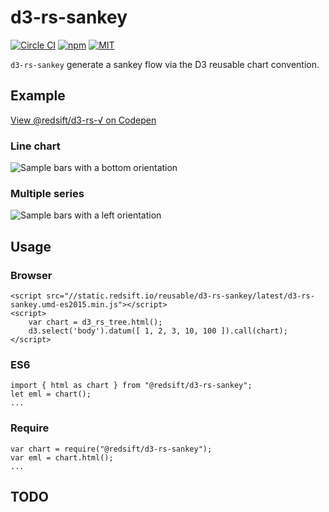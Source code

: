 # d3-rs-sankey

[![Circle CI](https://img.shields.io/circleci/project/redsift/d3-rs-sankey.svg?style=flat-square)](https://circleci.com/gh/redsift/d3-rs-sankey)
[![npm](https://img.shields.io/npm/v/@redsift/d3-rs-sankey.svg?style=flat-square)](https://www.npmjs.com/package/@redsift/d3-rs-sankey)
[![MIT](https://img.shields.io/badge/license-MIT-blue.svg?style=flat-square)](https://raw.githubusercontent.com/redsift/d3-rs-sankey/master/LICENSE)

`d3-rs-sankey` generate a sankey flow via the D3 reusable chart convention.

## Example

[View @redsift/d3-rs-√ on Codepen](http://codepen.io/collection/DgkEpa/)

### Line chart

![Sample bars with a bottom orientation](https://bricks.redsift.cloud/reusable/d3-rs-sankey.svg?_datum=[1,200,3100,1000]&orientation=bottom)

### Multiple series

![Sample bars with a left orientation](https://bricks.redsift.cloud/reusable/d3-rs-sankey.svg?_datum=[[1,2,4],[0,1]])

## Usage

### Browser

    <script src="//static.redsift.io/reusable/d3-rs-sankey/latest/d3-rs-sankey.umd-es2015.min.js"></script>
    <script>
        var chart = d3_rs_tree.html();
        d3.select('body').datum([ 1, 2, 3, 10, 100 ]).call(chart);
    </script>

### ES6

    import { html as chart } from "@redsift/d3-rs-sankey";
    let eml = chart();
    ...

### Require

    var chart = require("@redsift/d3-rs-sankey");
    var eml = chart.html();
    ...

## TODO
